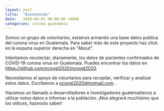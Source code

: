 ```yaml
---
layout: post
title:  "Bienvenido"
date:   2020-04-01 00:00:00 +0000
categories: corona guatemala 
---
```



Somos un grupo de voluntarios, estamos armando una base datos publica del corona virus en Guatemala. Para saber más de este proyecto haz click en la esquina superior derecha en "About".

Intentamos recolectar, diariamente, los datos de pacientes confirmados de COVID-19 corona virus en Guatemala.  Puedes encontrar los datos en https://github.com/ncovgt2020/ncovgt2020. 

Necesitamos el apoyo de voluntarios para recopilar, verificar y analizar estos datos. Escribenos a ncovgt2020@hotmail.com .

Hacemos un llamado a desarrolladores e investigadores guatemaltecos a utilizar estos datos e informar a la población. ¡Nos alegrará muchísimo que los utilices, haznoslo saber!


